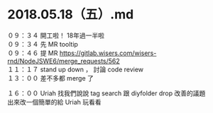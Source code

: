 # 2018.05.18（五）.md

０９：３４ 開工啦！ 18年過一半啦  
０９：３４ 先 MR tooltip  
０９：４６ 提 MR https://gitlab.wisers.com/wisers-rnd/NodeJSWE6/merge_requests/562  
１１：１７ stand up down ， 討論 code review  
１３：００ 差不多都 merge 了  

１６：００ Uriah 找我們說說 tag search 跟 diyfolder drop 改善的議題  
出來改一個簡單的給 Uriah 玩看看  
